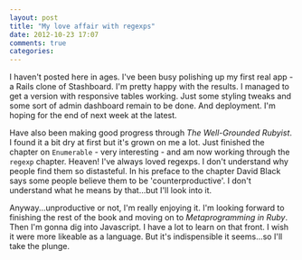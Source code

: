 ```yaml
---
layout: post
title: "My love affair with regexps"
date: 2012-10-23 17:07
comments: true
categories: 
---
```

I haven't posted here in ages.  I've been busy polishing up my first real app - a Rails clone of Stashboard.  I'm pretty happy with the results.  I managed to get a version with responsive tables working.  Just some styling tweaks and some sort of admin dashboard remain to be done.  And deployment.  I'm hoping for the end of next week at the latest.

Have also been making good progress through _The Well-Grounded Rubyist_.  I found it a bit dry at first but it's grown on me a lot.  Just finished the chapter on `Enumerable` - very interesting - and am now working through the `regexp` chapter.  Heaven!  I've always loved regexps.  I don't understand why people find them so distasteful.  In his preface to the chapter David Black says some people believe them to be 'counterproductive'.  I don't understand what he means by that...but I'll look into it.

Anyway...unproductive or not, I'm really enjoying it.  I'm looking forward to finishing the rest of the book and moving on to _Metaprogramming in Ruby_.  Then I'm gonna dig into Javascript.  I have a lot to learn on that front.  I wish it were more likeable as a language.  But it's indispensible it seems...so I'll take the plunge.